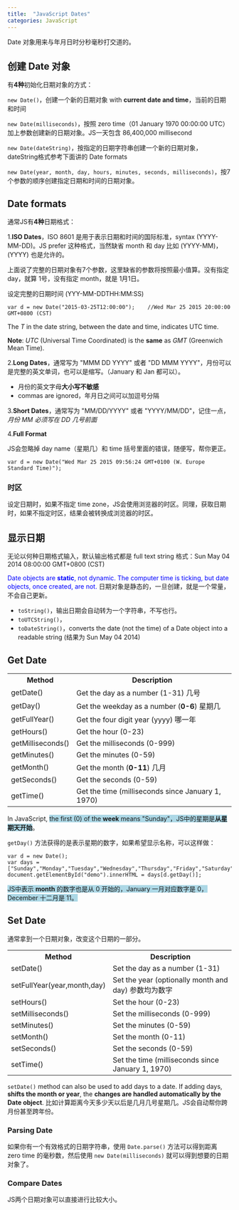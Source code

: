 ```yaml
---
title:  "JavaScript Dates"
categories: JavaScript
---
```

Date 对象用来与年月日时分秒毫秒打交道的。

## 创建 Date 对象

有**4种**初始化日期对象的方式：

`new Date()`，创建一个新的日期对象 with **current date and time**，当前的日期和时间

`new Date(milliseconds)`，按照 zero time（01 January 1970 00:00:00 UTC）加上参数创建新的日期对象。JS一天包含 86,400,000 millisecond

`new Date(dateString)`，按指定的日期字符串创建一个新的日期对象，dateString格式参考下面讲的 Date formats

`new Date(year, month, day, hours, minutes, seconds, milliseconds)`，按7个参数的顺序创建指定日期和时间的日期对象。

<!--more-->

## Date formats

通常JS有**4种**日期格式：

1.**ISO Dates**，ISO 8601 是用于表示日期和时间的国际标准，syntax (YYYY-MM-DD)。JS prefer 这种格式，当然缺省 month 和 day 比如 (YYYY-MM)，(YYYY) 也是允许的。

上面说了完整的日期对象有7个参数，这里缺省的参数将按照最小值算。没有指定 day，就算 1号，没有指定 month，就是 1月1日。

设定完整的日期时间 (YYY-MM-DDTHH:MM:SS)

    var d = new Date("2015-03-25T12:00:00");    //Wed Mar 25 2015 20:00:00 GMT+0800 (CST)

The _T_ in the date string, between the date and time, indicates UTC time.

**Note**: _UTC_ (Universal Time Coordinated)  is the **same** as _GMT_ (Greenwich Mean Time).

2.**Long Dates**，通常写为 "MMM DD YYYY" 或者 "DD MMM YYYY"，月份可以是完整的英文单词，也可以是缩写。（January 和 Jan 都可以）。

+ 月份的英文字母**大小写不敏感**
+ commas are ignored，年月日之间可以加逗号分隔

3.**Short Dates**，通常写为 "MM/DD/YYYY" 或者 "YYYY/MM/DD"，记住一点，_月份 MM 必须写在 DD 几号前面_

4.**Full Format**

JS会忽略掉 day name（星期几）和 time 括号里面的错误，随便写，帮你更正。

    var d = new Date("Wed Mar 25 2015 09:56:24 GMT+0100 (W. Europe Standard Time)");

### 时区

设定日期时，如果不指定 time zone，JS会使用浏览器的时区。同理，获取日期时，如果不指定时区，结果会被转换成浏览器的时区。

## 显示日期

无论以何种日期格式输入，默认输出格式都是 full text string 格式：Sun May 04 2014 08:00:00 GMT+0800 (CST)

<span style="color:blue;">Date objects are **static**, not dynamic. The computer time is ticking, but date objects, once created, are not.</span> 日期对象是静态的，一旦创建，就是一个常量，不会自己更新。

+ `toString()`，输出日期会自动转为一个字符串，不写也行。
+ `toUTCString()`，
+ `toDateString()`，converts the date (not the time) of a Date object into a readable string (结果为 Sun May 04 2014)

## Get Date

<table>
<tbody>
<tr>
  <th>Method</th>
  <th>Description</th>
</tr>
<tr>
  <td>getDate()</td>
  <td>Get the day as a number (1-31) 几号</td>
</tr>
<tr>
  <td>getDay()</td>
  <td>Get the weekday as a number (<strong>0-6</strong>) 星期几</td>
</tr>
<tr>
  <td>getFullYear()</td>
  <td>Get the four digit year (yyyy) 哪一年</td>
</tr>
<tr>
  <td>getHours()</td>
  <td>Get the hour (0-23)</td>
</tr>
<tr>
  <td>getMilliseconds()</td>
  <td>Get the milliseconds (0-999)</td>
</tr>
<tr>
  <td>getMinutes()</td>
  <td>Get the minutes (0-59)</td>
</tr>
<tr>
  <td>getMonth()</td>
  <td>Get the month (<strong>0-11</strong>) 几月</td>
</tr>
<tr>
  <td>getSeconds()</td>
  <td>Get the seconds (0-59)</td>
</tr>
<tr>
  <td>getTime()</td>
  <td>Get the time (milliseconds since January 1, 1970)</td>
</tr>
</tbody></table>

In JavaScript, <span style="background-color:lightblue;">the first (0) of the <b>week</b> means "Sunday"，JS中的星期是<b>从星期天开始</b></span>。

`getDay()` 方法获得的是表示星期的数字，如果希望显示名称，可以这样做：

    var d = new Date();
    var days = ["Sunday","Monday","Tuesday","Wednesday","Thursday","Friday","Saturday"];
    document.getElementById("demo").innerHTML = days[d.getDay()];

<span style="background-color:lightblue;">JS中表示 <b>month</b> 的数字也是从 0 开始的，January 一月对应数字是 0，December 十二月是 11。</span>

## Set Date

通常拿到一个日期对象，改变这个日期的一部分。

<table>
<tbody><tr>
  <th>Method</th>
  <th>Description</th>
</tr>
<tr>
  <td>setDate()</td>
  <td>Set the day as a number (1-31)</td>
</tr>
<tr>
  <td>setFullYear(year,month,day)</td>
  <td>Set the year (optionally month and day) 参数均为数字</td>
</tr>
<tr>
  <td>setHours()</td>
  <td>Set the hour (0-23)</td>
</tr>
<tr>
  <td>setMilliseconds()</td>
  <td>Set the milliseconds (0-999)</td>
</tr>
<tr>
  <td>setMinutes()</td>
  <td>Set the minutes (0-59)</td>
</tr>
<tr>
  <td>setMonth()</td>
  <td>Set the month (0-11)</td>
</tr>
<tr>
  <td>setSeconds()</td>
  <td>Set the seconds (0-59)</td>
</tr>
<tr>
  <td>setTime()</td>
  <td>Set the time (milliseconds since January 1, 1970)</td>
</tr>
</tbody></table>

`setDate()` method can also be used to add days to a date. If adding days, **shifts the month or year**, the **changes are handled automatically by the Date object**. 比如计算距离今天多少天以后是几月几号星期几。JS会自动帮你跨月份甚至跨年份。

### Parsing Date

如果你有一个有效格式的日期字符串，使用 `Date.parse()` 方法可以得到距离 zero time 的毫秒数，然后使用 `new Date(milliseconds)` 就可以得到想要的日期对象了。

### Compare Dates

JS两个日期对象可以直接进行比较大小。
